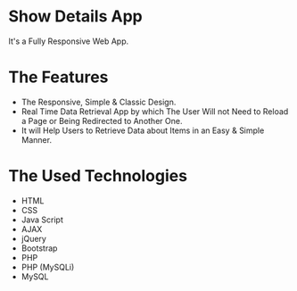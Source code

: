 # Show Details App
It's a Fully Responsive Web App.

# The Features
* The Responsive, Simple & Classic Design.
* Real Time Data Retrieval App by which The User Will not Need to Reload a Page or Being Redirected to Another One.
* It will Help Users to Retrieve Data about Items in an Easy & Simple Manner.

# The Used Technologies
* HTML
* CSS
* Java Script
* AJAX
* jQuery
* Bootstrap
* PHP
* PHP (MySQLi)
* MySQL
